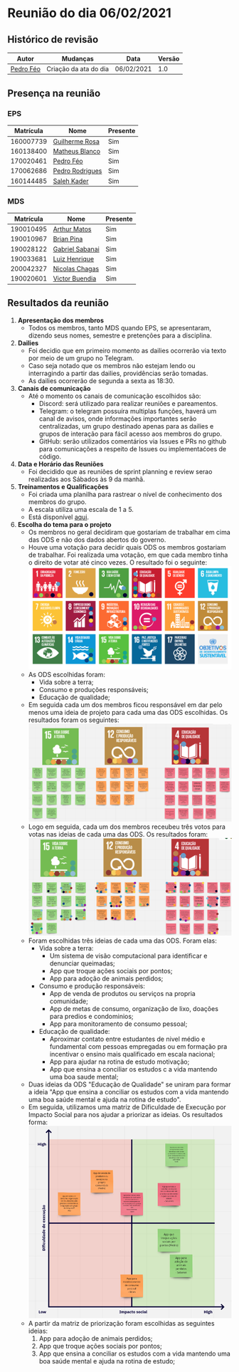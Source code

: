 # Reunião do dia 06/02/2021

## Histórico de revisão
|Autor|Mudanças|Data|Versão|
|--|--|--|--|
|[Pedro Féo](https://github.com/Phe0)|Criação da ata do dia |06/02/2021|1.0|

## Presença na reunião

### EPS
|Matrícula|Nome|Presente|
|-|-|-|
|160007739|[Guilherme Rosa](https://github.com/guilhesme23)|Sim|
|160138400|[Matheus Blanco](https://github.com/MatheusBlanco)|Sim|
|170020461|[Pedro Féo](https://github.com/Phe0)|Sim|
|170062686|[Pedro Rodrigues](https://github.com/pedro-prp)|Sim|
|160144485|[Saleh Kader](https://github.com/devsalula)|Sim|

### MDS
|Matrícula|Nome|Presente|
|-|-|-|
|190010495|[Arthur Matos](https://github.com/Arthur-Matos)|Sim|
|190010967|[Brian Pina](https://github.com/DLBrianPina)|Sim|
|190028122|[Gabriel Sabanai](https://github.com/Sabanai104)|Sim|
|190033681|[Luiz Henrique](https://github.com/luiz-herique)|Sim|
|200042327|[Nicolas Chagas](https://github.com/nszchagas)|Sim|
|190020601|[Victor Buendia](https://github.com/Victor-Buendia)|Sim|

## Resultados da reunião

1. **Apresentação dos membros**
    - Todos os membros, tanto MDS quando EPS, se apresentaram, dizendo seus nomes, semestre e pretenções para a disciplina.
2. **Dailies**
    - Foi decidio que em primeiro momento as dailies ocorrerão via texto por meio de um grupo no Telegram.
    - Caso seja notado que os membros não estejam lendo ou interragindo a partir das dailies, providências serão tomadas.
    - As dailies ocorrerão de segunda a sexta as 18:30.
3. **Canais de comunicação**
    - Até o momento os canais de comunicação escolhidos são:
        - Discord: será utilizado para realizar reuniões e pareamentos.
        - Telegram: o telegram possuíra multiplas funções, haverá um canal de avisos, onde informações importantes serão centralizadas, um grupo destinado apenas para as dailies e grupos de interação para fácil acesso aos membros do grupo.
        - GitHub: serão utilizados comentários via Issues e PRs no github para comunicações a respeito de Issues ou implementaćoes de código.
4. **Data e Horário das Reuniões**
    - Foi decidido que as reuniões de sprint planning e review serao realizadas aos Sábados às 9 da manhã.
5. **Treinamentos e Qualificações**
    - Foi criada uma planilha para rastrear o nível de conhecimento dos membros do grupo.
    - A escala utiliza uma escala de 1 a 5.
    - Está disponível [aqui](https://docs.google.com/spreadsheets/d/1Fy8Jx7c16pxeeZH9AWMGx-RSY9LvQYLu_ByCjqJmn-Q/edit?usp=sharing).
6. **Escolha do tema para o projeto**
    - Os membros no geral decidiram que gostariam de trabalhar em cima das ODS e não dos dados abertos do governo.
    - Houve uma votação para decidir quais ODS os membros gostariam de trabalhar. Foi realizada uma votação, em que cada membro tinha o direito de votar até cinco vezes. O resultado foi o seguinte:
    ![Votação ODS](../../assets/img/reunioes/06-02/votacaoODS.png)
    - As ODS escolhidas foram:
        - Vida sobre a terra;
        - Consumo e produções responsáveis;
        - Educação de qualidade;
    - Em seguida cada um dos membros ficou responsável em dar pelo menos uma ideia de projeto para cada uma das ODS escolhidas. Os resultados foram os seguintes:
    ![Ideação ODS](../../assets/img/reunioes/06-02/ideacaoODS.png)
    - Logo em seguida, cada um dos membros receubeu três votos para votas nas ideias de cada uma das ODS. Os resultados foram:
    ![Votação Ideias](../../assets/img/reunioes/06-02/votacaoIdeias.png)
    - Foram escolhidas três ideias de cada uma das ODS. Foram elas:
        - Vida sobre a terra:
            - Um sistema de visão computacional para identificar e denunciar queimadas;
            - App que troque ações sociais por pontos;
            - App para adoção de animais perdidos;
        - Consumo e produção responsáveis:
            - App de venda de produtos ou serviços na propria comunidade;
            - App de metas de consumo, organização de lixo, doações para predios e condominios;
            - App para monitoramento de consumo pessoal;
        - Educação de qualidade:
            - Aproximar contato entre estudantes de nivel médio e fundamental com pessoas empregadas ou em formação pra incentivar o ensino mais qualificado em escala nacional;
            - App para ajudar na rotina de estudo motivação;
            - App que ensina a conciliar os estudos c a vida mantendo uma boa saude mental;
    - Duas ideias da ODS "Educação de Qualidade" se uniram para formar a ideia "App que ensina a conciliar os estudos com a vida mantendo uma boa saúde mental e ajuda na rotina de estudo".
    - Em seguida, utilizamos uma matriz de Dificuldade de Execução por Impacto Social para nos ajudar a priorizar as ideias. Os resultados forma:
    ![Matriz de Priorização](../../assets/img/reunioes/06-02/matrizPriorizacao.png)
    - A partir da matriz de priorização foram escolhidas as seguintes ideias:
        1. App para adoção de animais perdidos;
        2. App que troque ações sociais por pontos;
        3. App que ensina a conciliar os estudos com a vida mantendo uma boa saúde mental e ajuda na rotina de estudo;